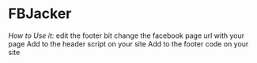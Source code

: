 # FBJacker

*How to Use it:*
edit the footer bit change the facebook page url with your page
Add to the header script on your site
Add to the footer code on your site
